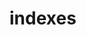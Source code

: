 # indexes 

<DemoView />
<BackToTop />

<div class="code-box code-vue-active">
<div class="code-tabs"></div>

</div> 